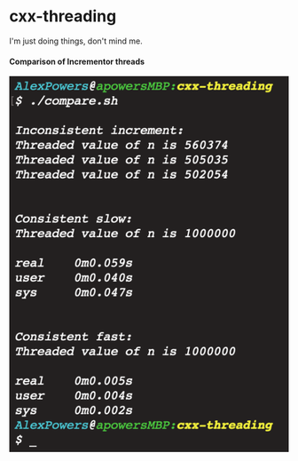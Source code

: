 # cxx-threading
I'm just doing things, don't mind me.

#### Comparison of Incrementor threads
![](https://github.com/abpwrs/cxx-threading/blob/master/increment/output.png)
